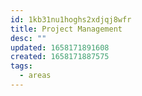 ```yaml
---
id: 1kb31nu1hoghs2xdjqj8wfr
title: Project Management
desc: ""
updated: 1658171891608
created: 1658171887575
tags:
  - areas
---
```

